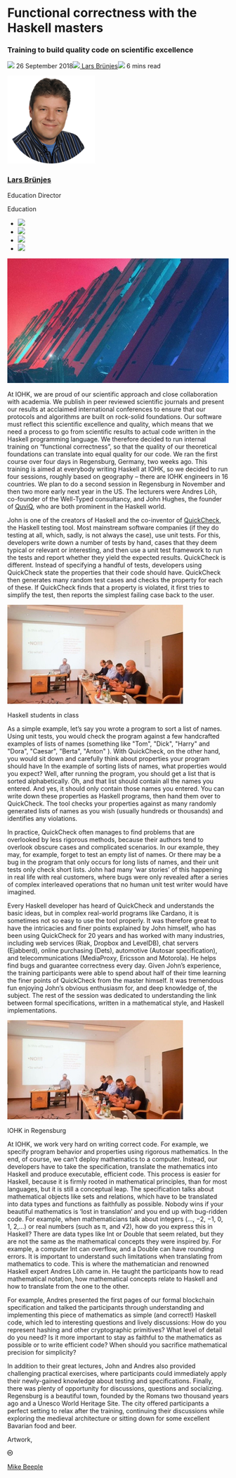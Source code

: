# Functional correctness with the Haskell masters
### **Training to build quality code on scientific excellence**
![](img/2018-09-26-functional-correctness-with-the-haskell-master.002.png) 26 September 2018![](img/2018-09-26-functional-correctness-with-the-haskell-master.002.png)[ Lars Brünjes](/en/blog/authors/lars-brunjes/page-1/)![](img/2018-09-26-functional-correctness-with-the-haskell-master.003.png) 6 mins read

![Lars Brünjes](img/2018-09-26-functional-correctness-with-the-haskell-master.004.png)[](/en/blog/authors/lars-brunjes/page-1/)
### [**Lars Brünjes**](/en/blog/authors/lars-brunjes/page-1/)
Education Director

Education

- ![](img/2018-09-26-functional-correctness-with-the-haskell-master.005.png)[](mailto:lars.bruenjes@iohk.io "Email")
- ![](img/2018-09-26-functional-correctness-with-the-haskell-master.006.png)[](https://www.linkedin.com/in/dr-lars-br%C3%BCnjes-1640993b "LinkedIn")
- ![](img/2018-09-26-functional-correctness-with-the-haskell-master.007.png)[](https://twitter.com/LarsBrunjes "Twitter")
- ![](img/2018-09-26-functional-correctness-with-the-haskell-master.008.png)[](https://github.com/brunjlar "GitHub")

![Functional correctness with the Haskell masters](img/2018-09-26-functional-correctness-with-the-haskell-master.009.jpeg)

At IOHK, we are proud of our scientific approach and close collaboration with academia. We publish in peer reviewed scientific journals and present our results at acclaimed international conferences to ensure that our protocols and algorithms are built on rock-solid foundations. Our software must reflect this scientific excellence and quality, which means that we need a process to go from scientific results to actual code written in the Haskell programming language. We therefore decided to run internal training on “functional correctness”, so that the quality of our theoretical foundations can translate into equal quality for our code. We ran the first course over four days in Regensburg, Germany, two weeks ago. This training is aimed at everybody writing Haskell at IOHK, so we decided to run four sessions, roughly based on geography – there are IOHK engineers in 16 countries. We plan to do a second session in Regensburg in November and then two more early next year in the US. The lecturers were Andres Löh, co-founder of the Well-Typed consultancy, and John Hughes, the founder of [QuviQ](http://www.quviq.com/ "quiq.com"), who are both prominent in the Haskell world.

John is one of the creators of Haskell and the co-inventor of [QuickCheck](http://hackage.haskell.org/package/QuickCheck "hackage.haskell.org/package/QuickCheck"), the Haskell testing tool. Most mainstream software companies (if they do testing at all, which, sadly, is not always the case), use unit tests. For this, developers write down a number of tests by hand, cases that they deem typical or relevant or interesting, and then use a unit test framework to run the tests and report whether they yield the expected results. QuickCheck is different. Instead of specifying a handful of tests, developers using QuickCheck state the properties that their code should have. QuickCheck then generates many random test cases and checks the property for each of these. If QuickCheck finds that a property is violated, it first tries to simplify the test, then reports the simplest failing case back to the user.

![Learning in Regensburg](img/2018-09-26-functional-correctness-with-the-haskell-master.010.jpeg) 

Haskell students in class

As a simple example, let’s say you wrote a program to sort a list of names. Using unit tests, you would check the program against a few handcrafted examples of lists of names (something like "Tom", "Dick", "Harry" and "Dora", "Caesar", "Berta", "Anton" ). With QuickCheck, on the other hand, you would sit down and carefully think about properties your program should have In the example of sorting lists of names, what properties would you expect? Well, after running the program, you should get a list that is sorted alphabetically. Oh, and that list should contain all the names you entered. And yes, it should only contain those names you entered. You can write down these properties as Haskell programs, then hand them over to QuickCheck. The tool checks your properties against as many randomly generated lists of names as you wish (usually hundreds or thousands) and identifies any violations.

In practice, QuickCheck often manages to find problems that are overlooked by less rigorous methods, because their authors tend to overlook obscure cases and complicated scenarios. In our example, they may, for example, forget to test an empty list of names. Or there may be a bug in the program that only occurs for long lists of names, and their unit tests only check short lists. John had many ‘war stories’ of this happening in real life with real customers, where bugs were only revealed after a series of complex interleaved operations that no human unit test writer would have imagined. 

Every Haskell developer has heard of QuickCheck and understands the basic ideas, but in complex real-world programs like Cardano, it is sometimes not so easy to use the tool properly. It was therefore great to have the intricacies and finer points explained by John himself, who has been using QuickCheck for 20 years and has worked with many industries, including web services (Riak, Dropbox and LevelDB), chat servers (Ejabberd), online purchasing (Dets), automotive (Autosar specification), and telecommunications (MediaProxy, Ericsson and Motorola). He helps find bugs and guarantee correctness every day. Given John’s experience, the training participants were able to spend about half of their time learning the finer points of QuickCheck from the master himself. It was tremendous fun enjoying John’s obvious enthusiasm for, and deep knowledge of, the subject. The rest of the session was dedicated to understanding the link between formal specifications, written in a mathematical style, and Haskell implementations.

![Exploring Regensburg](img/2018-09-26-functional-correctness-with-the-haskell-master.010.jpeg) 

IOHK in Regensburg

At IOHK, we work very hard on writing correct code. For example, we specify program behavior and properties using rigorous mathematics. In the end, of course, we can’t deploy mathematics to a computer. Instead, our developers have to take the specification, translate the mathematics into Haskell and produce executable, efficient code. This process is easier for Haskell, because it is firmly rooted in mathematical principles, than for most languages, but it is still a conceptual leap. The specification talks about mathematical objects like sets and relations, which have to be translated into data types and functions as faithfully as possible. Nobody wins if your beautiful mathematics is ‘lost in translation’ and you end up with bug-ridden code. For example, when mathematicians talk about integers (..., −2, −1, 0, 1, 2,...) or real numbers (such as π, and √2), how do you express this in Haskell? There are data types like Int or Double that seem related, but they are not the same as the mathematical concepts they were inspired by. For example, a computer Int can overflow, and a Double can have rounding errors. It is important to understand such limitations when translating from mathematics to code. This is where the mathematician and renowned Haskell expert Andres Löh came in. He taught the participants how to read mathematical notation, how mathematical concepts relate to Haskell and how to translate from the one to the other.

For example, Andres presented the first pages of our formal blockchain specification and talked the participants through understanding and implementing this piece of mathematics as simple (and correct!) Haskell code, which led to interesting questions and lively discussions: How do you represent hashing and other cryptographic primitives? What level of detail do you need? Is it more important to stay as faithful to the mathematics as possible or to write efficient code? When should you sacrifice mathematical precision for simplicity? 

In addition to their great lectures, John and Andres also provided challenging practical exercises, where participants could immediately apply their newly-gained knowledge about testing and specifications. Finally, there was plenty of opportunity for discussions, questions and socializing. Regensburg is a beautiful town, founded by the Romans two thousand years ago and a Unesco World Heritage Site. The city offered participants a perfect setting to relax after the training, continuing their discussions while exploring the medieval architecture or sitting down for some excellent Bavarian food and beer.

Artwork, [](https://creativecommons.org/licenses/by/4.0/ "Creative Commons")

![Creative Commons](img/2018-09-26-functional-correctness-with-the-haskell-master.011.png)[](https://creativecommons.org/licenses/by/4.0/ "Creative Commons")[](http://www.beeple-crap.com)

[Mike Beeple](http://www.beeple-crap.com)
